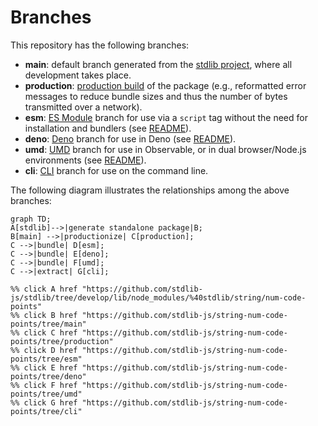 <!--

@license Apache-2.0

Copyright (c) 2023 The Stdlib Authors.

Licensed under the Apache License, Version 2.0 (the "License");
you may not use this file except in compliance with the License.
You may obtain a copy of the License at

    http://www.apache.org/licenses/LICENSE-2.0

Unless required by applicable law or agreed to in writing, software
distributed under the License is distributed on an "AS IS" BASIS,
WITHOUT WARRANTIES OR CONDITIONS OF ANY KIND, either express or implied.
See the License for the specific language governing permissions and
limitations under the License.

-->

# Branches

This repository has the following branches:

-   **main**: default branch generated from the [stdlib project][stdlib-url], where all development takes place.
-   **production**: [production build][production-url] of the package (e.g., reformatted error messages to reduce bundle sizes and thus the number of bytes transmitted over a network).
-   **esm**: [ES Module][esm-url] branch for use via a `script` tag without the need for installation and bundlers (see [README][esm-readme]).
-   **deno**: [Deno][deno-url] branch for use in Deno (see [README][deno-readme]).
-   **umd**: [UMD][umd-url] branch for use in Observable, or in dual browser/Node.js environments (see [README][umd-readme]).
-   **cli**: [CLI][cli-url] branch for use on the command line.

The following diagram illustrates the relationships among the above branches:

```mermaid
graph TD;
A[stdlib]-->|generate standalone package|B;
B[main] -->|productionize| C[production];
C -->|bundle| D[esm];
C -->|bundle| E[deno];
C -->|bundle| F[umd];
C -->|extract| G[cli];

%% click A href "https://github.com/stdlib-js/stdlib/tree/develop/lib/node_modules/%40stdlib/string/num-code-points"
%% click B href "https://github.com/stdlib-js/string-num-code-points/tree/main"
%% click C href "https://github.com/stdlib-js/string-num-code-points/tree/production"
%% click D href "https://github.com/stdlib-js/string-num-code-points/tree/esm"
%% click E href "https://github.com/stdlib-js/string-num-code-points/tree/deno"
%% click F href "https://github.com/stdlib-js/string-num-code-points/tree/umd"
%% click G href "https://github.com/stdlib-js/string-num-code-points/tree/cli"
```

[stdlib-url]: https://github.com/stdlib-js/stdlib/tree/develop/lib/node_modules/%40stdlib/string/num-code-points
[production-url]: https://github.com/stdlib-js/string-num-code-points/tree/production
[deno-url]: https://github.com/stdlib-js/string-num-code-points/tree/deno
[deno-readme]: https://github.com/stdlib-js/string-num-code-points/blob/deno/README.md
[umd-url]: https://github.com/stdlib-js/string-num-code-points/tree/umd
[umd-readme]: https://github.com/stdlib-js/string-num-code-points/blob/umd/README.md
[esm-url]: https://github.com/stdlib-js/string-num-code-points/tree/esm
[esm-readme]: https://github.com/stdlib-js/string-num-code-points/blob/esm/README.md
[cli-url]: https://github.com/stdlib-js/string-num-code-points/tree/cli